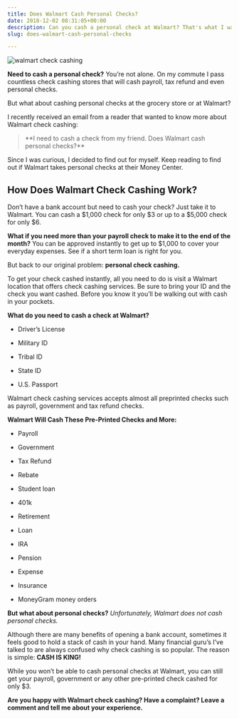 ```yaml
---
title: Does Walmart Cash Personal Checks?
date: 2018-12-02 08:31:05+00:00
description: Can you cash a personal check at Walmart? That's what I wanted to know before I cashed my check. See what I found out about Walmart Check Cashing.
slug: does-walmart-cash-personal-checks

---
```


![walmart check cashing](https://www.doorwaysmagazine.com/wp-content/uploads/walmart_check_cashing.jpg)

**Need to cash a personal check?** You’re not alone. On my commute I pass countless check cashing stores that will cash payroll, tax refund and even personal checks.

But what about cashing personal checks at the grocery store or at Walmart?

I recently received an email from a reader that wanted to know more about Walmart check cashing:



<blockquote>**I need to cash a check from my friend. Does Walmart cash personal checks?**</blockquote>



Since I was curious, I decided to find out for myself. Keep reading to find out if Walmart takes personal checks at their Money Center.



## How Does Walmart Check Cashing Work?



Don’t have a bank account but need to cash your check? Just take it to Walmart. You can cash a $1,000 check for only $3 or up to a $5,000 check for only $6.

**What if you need more than your payroll check to make it to the end of the month?** You can be approved instantly to get up to $1,000 to cover your everyday expenses. See if a short term loan is right for you. 

But back to our original problem: **personal check cashing.**

To get your check cashed instantly, all you need to do is visit a Walmart location that offers check cashing services. Be sure to bring your ID and the check you want cashed. Before you know it you’ll be walking out with cash in your pockets.

**What do you need to cash a check at Walmart?**




  * Driver’s License


  * Military ID


  * Tribal ID


  * State ID


  * U.S. Passport



Walmart check cashing services accepts almost all preprinted checks such as payroll, government and tax refund checks. 

**Walmart Will Cash These Pre-Printed Checks and More:**




  * Payroll


  * Government


  * Tax Refund


  * Rebate


  * Student loan


  * 401k


  * Retirement


  * Loan


  * IRA


  * Pension


  * Expense


  * Insurance


  * MoneyGram money orders



**But what about personal checks?** _Unfortunately, Walmart does not cash personal checks._

Although there are many benefits of opening a bank account, sometimes it feels good to hold a stack of cash in your hand. Many financial guru’s I’ve talked to are always confused why check cashing is so popular. The reason is simple: **CASH IS KING!**

While you won’t be able to cash personal checks at Walmart, you can still get your payroll, government or any other pre-printed check cashed for only $3.

**Are you happy with Walmart check cashing? Have a complaint? Leave a comment and tell me about your experience.**
